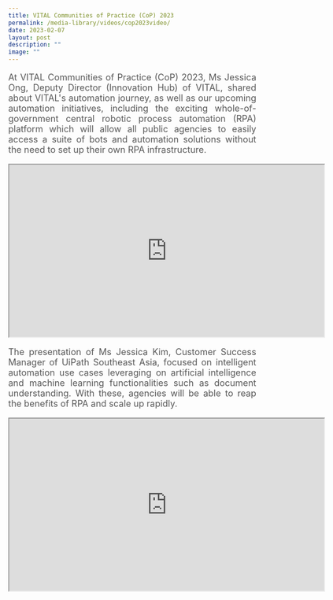 ```yaml
---
title: VITAL Communities of Practice (CoP) 2023
permalink: /media-library/videos/cop2023video/
date: 2023-02-07
layout: post
description: ""
image: ""
---
```

<p style="font-size: 18px;color:#585858;text-align:justify;">
At VITAL Communities of Practice (CoP) 2023, Ms Jessica Ong, Deputy Director (Innovation Hub) of VITAL, shared about VITAL's automation journey, as well as our upcoming automation initiatives, including the exciting whole-of-government central robotic process automation (RPA) platform which will allow all public agencies to easily access a suite of bots and automation solutions without the need to set up their own RPA infrastructure.
</p>

<div class="home-video"><iframe allowfullscreen="" allow="encrypted-media" src="https://www.youtube.com/embed/TdN3yen15Os" height="350" width="640" id="video_player"></iframe></div>

<p style="font-size: 18px;color:#585858;text-align:justify;">
The presentation of Ms Jessica Kim, Customer Success Manager of UiPath Southeast Asia, focused on intelligent automation use cases leveraging on artificial intelligence and machine learning functionalities such as document understanding. With these, agencies will be able to reap the benefits of RPA and scale up rapidly.
</p>
<div class="home-video"><iframe allowfullscreen="" allow="encrypted-media" src="https://www.youtube.com/embed/TdN3yen15Os" height="350" width="640" id="video_player"></iframe></div>